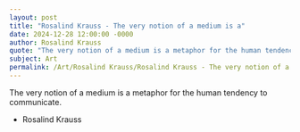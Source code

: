 ```yaml
---
layout: post
title: "Rosalind Krauss - The very notion of a medium is a"
date: 2024-12-28 12:00:00 -0000
author: Rosalind Krauss
quote: "The very notion of a medium is a metaphor for the human tendency to communicate."
subject: Art
permalink: /Art/Rosalind Krauss/Rosalind Krauss - The very notion of a medium is a
---
```


The very notion of a medium is a metaphor for the human tendency to communicate.

- Rosalind Krauss
